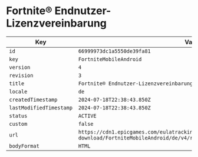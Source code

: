 # Fortnite® Endnutzer-Lizenzvereinbarung

| Key | Value |
| --- | ----- |
| `id` | `66999973dc1a5550de39fa81` |
| `key` | `FortniteMobileAndroid` |
| `version` | `4` |
| `revision` | `3` |
| `title` | `Fortnite® Endnutzer-Lizenzvereinbarung` |
| `locale` | `de` |
| `createdTimestamp` | `2024-07-18T22:38:43.850Z` |
| `lastModifiedTimestamp` | `2024-07-18T22:38:43.850Z` |
| `status` | `ACTIVE` |
| `custom` | `false` |
| `url` | `https://cdn1.epicgames.com/eulatracking-download/FortniteMobileAndroid/de/v4/r3/cd51277db43f6869faddb52e95bac224.pdf` |
| `bodyFormat` | `HTML` |

